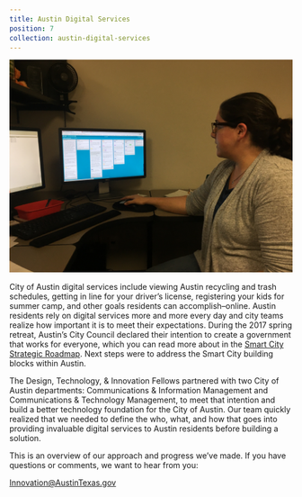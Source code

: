 ```yaml
---
title: Austin Digital Services
position: 7
collection: austin-digital-services
---
```


![image of City of Austin Technologist](/uploads/Jasmine%20Shares%20Work.jpeg)

City of Austin digital services include viewing Austin recycling and trash schedules, getting in line for your driver’s license, registering your kids for summer camp, and other goals residents can accomplish–online. Austin residents rely on digital services more and more every day and city teams realize how important it is to meet their expectations. During the 2017 spring retreat, Austin’s City Council declared their intention to create a government that works for everyone, which you can read more about in the [Smart City Strategic Roadmap](http://projects.austintexas.io/smart-city-strategic-roadmap/). Next steps were to address the Smart City building blocks within Austin.

The Design, Technology, & Innovation Fellows partnered with two City of Austin departments: Communications & Information Management and Communications & Technology Management, to meet that intention and build a better technology foundation for the City of Austin. Our team quickly realized that we needed to define the who, what, and how that goes into providing invaluable digital services to Austin residents before building a solution.

This is an overview of our approach and progress we’ve made. If you have questions or comments, we want to hear from you:

Innovation@AustinTexas.gov